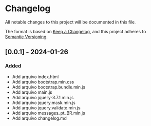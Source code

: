 # Changelog

All notable changes to this project will be documented in this file.

The format is based on [Keep a Changelog](https://keepachangelog.com/en/1.0.0/),
and this project adheres to [Semantic Versioning](https://semver.org/spec/v2.0.0.html).

## [0.0.1] - 2024-01-26

### Added

- Add arquivo index.html
- Add arquivo bootstrap.min.css
- Add arquivo bootstrap.bundle.min.js
- Add arquivo main.js
- Add arquivo jquery-3.7.1.min.js
- Add arquivo jquery.mask.min.js
- Add arquivo jquery.validate.min.js
- Add arquivo messages_pt_BR.min.js
- Add arquivo changelog.md